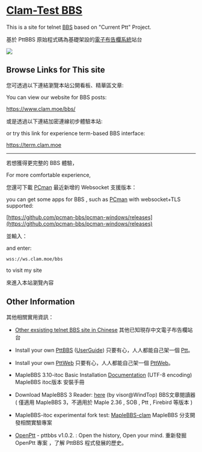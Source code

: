 # [Clam-Test BBS](https://term.clam.moe)

This is a site for telnet [BBS](//goo.gl/2KAMG) based on "Current Ptt" Project.

基於 PttBBS 原始程式碼為基礎架設的[電子布告欄系統](https://goo.gl/2KAMG)站台

[![](https://i.imgur.com/iKESXcE.png)](https://term.clam.moe)


## Browse Links for This site



您可透過以下連結瀏覽本站公開看板、精華區文章:

You can view our website for BBS posts:

<https://www.clam.moe/bbs/>

或是透過以下連結加密連線初步體驗本站:

or try this link for experience term-based BBS interface:

<https://term.clam.moe>

---

若想獲得更完整的 BBS 體驗，

For more comfortable experience,

您還可下載 [PCman](https://pcman.ptt.cc/) 最近新增的 Websocket 支援版本：

you can get some apps for BBS , such as [PCman](https://pcman.ptt.cc/) with websocket+TLS supported:

[https://github.com/pcman-bbs/pcman-windows/releases](https://github.com/pcman-bbs/pcman-windows/releases)

並輸入： 

and enter:

```
wss://ws.clam.moe/bbs
```

to visit my site

來進入本站瀏覽內容

## Other Information

其他相關實用資訊：

* [Other exsisting telnet BBS site in Chinese](https://bbslist.github.io)
其他已知現存中文電子布告欄站台

+ Install your own [PttBBS](https://github.com/ptt/pttbbs/wiki) ([UserGuide](PttManual))
只要有心，人人都能自己架一個 [Ptt](https://github.com/ptt/pttbbs/wiki)。

+ Install your own [PttWeb](https://github.com/ptt/pttbbs/wiki)
只要有心，人人都能自己架一個 [PttWeb](https://github.com/ptt/pttweb/wiki)。

+ MapleBBS 3.10-itoc Basic Installation [Documentation](https://holishing.github.io/maplebbs-itoc) (UTF-8 encoding)
MapleBBS itoc版本 安裝手冊

+ Download MapleBBS 3 Reader: [here](https://clamtestbbs.github.io/test/BBSReader.zip) (by visor@WindTop)
BBS文章閱讀器 ( 僅適用 MapleBBS 3，不適用於 Maple 2.36 , SOB , Ptt , Firebird 等版本 )

+ MapleBBS-itoc experimental fork test: [MapleBBS-clam](https://github.com/clamtestbbs/maplebbs-clam)
MapleBBS 分支開發相關實驗專案

+ [OpenPtt](https://github.com/clamtestbbs/openptt/wiki) - pttbbs v1.0.2. : Open the history, Open your mind.
重新發掘 OpenPtt 專案 ，了解 PttBBS 程式發展的歷史。
